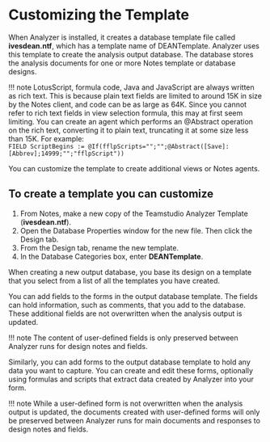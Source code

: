 # Customizing the Template

When Analyzer is installed, it creates a database template file called **ivesdean.ntf**, which has a template name of DEANTemplate. Analyzer uses this template to create the analysis output database. The database stores the analysis documents for one or more Notes template or database designs.
 
!!! note
    LotusScript, formula code, Java and JavaScript are always written as rich text.  This is because plain text fields are limited to around 15K in size by the Notes client, and code can be as large as 64K. Since you cannot refer to rich text fields in view selection formula, this may at first seem limiting. You can create an agent which performs an @Abstract operation on the rich text, converting it to plain text, truncating it at some size less than 15K. For example:  
    ```
    FIELD ScriptBegins :=
    @If(fflpScripts="";"";@Abstract([Save]:[Abbrev];14999;"";"fflpScript"))
    ```
 
You can customize the template to create additional views or Notes agents.

## To create a template you can customize
1. From Notes, make a new copy of the Teamstudio Analyzer Template (**ivesdean.ntf**).
2. Open the Database Properties window for the new file. Then click the Design tab.
3. From the Design tab, rename the new template.
4. In the Database Categories box, enter **DEANTemplate**.

When creating a new output database, you base its design on a template that you select from a list of all the templates you have created.

You can add fields to the forms in the output database template. The fields can hold information, such as comments, that you add to the database. These additional fields are not overwritten when the analysis output is updated.

!!! note
    The content of user-defined fields is only preserved between Analyzer runs for design notes and fields.
    
Similarly, you can add forms to the output database template to hold any data you want to capture. You can create and edit these forms, optionally using formulas and scripts that extract data created by Analyzer into your form.

!!! note
    While a user-defined form is not overwritten when the analysis output is updated, the documents created with user-defined forms will only be preserved between Analyzer runs for main documents and responses to design notes and fields.
